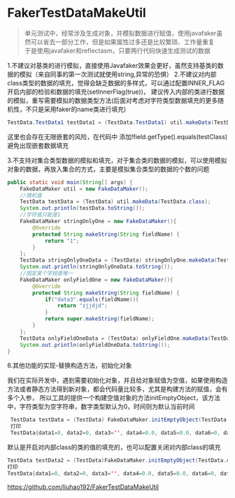 # FakerTestDataMakeUtil
>  单元测试中，经常涉及生成对象，并模拟数据进行赋值，使用javafaker虽然可以省去一部分工作，但是如果属性过多还是比较繁琐、工作量重复       
>  于是使用javafaker和reflectasm，只要两行代码快速生成测试的数据

1.不建议对基类的进行模拟，直接使用Javafaker效果会更好，虽然支持基类的数据的模拟（来自同事的第一次测试就使用string,异常的恐惧）
2.不建议对内部class类型的数据的填充，觉得会缺乏数据的多样式，可以通过配置INNER_FLAG开启内部的检验和数据的填充(setInnerFlag(true))，
建议传入内部的类进行数据的模拟，重写需要模拟的数据类型方法(后面对考虑对字符类型数据填充的更多随机性，不只是采用faker的name类进行填充)

```java
TestData.TestData1 testData1 = (TestData.TestData1) util.makeData(TestData.TestData1.class);
```

这里也会存在无限嵌套的风险，在代码中 添加!field.getType().equals(testClass) 避免出现嵌套数据填充

<p>3.不支持对集合类型数据的模拟和填充，对于集合类的数据的模拟，可以使用模拟对象的数据，再放入集合的方式，主要是模拟集合类型的数据的个数的问题
    
```java
public static void main(String[] args) {
    FakeDataMaker util = new FakeDataMaker();
    //随机值
    TestData testData = (TestData) util.makeData(TestData.class);
    System.out.println(testData.toString());
    //字符值只能是1
    FakeDataMaker stringOnlyOne = new FakeDataMaker(){
        @Override
        protected String makeString(String fieldName) {
            return "1";
        }
    };
    TestData stringOnlyOneData = (TestData) stringOnlyOne.makeData(TestData.class);
    System.out.println(stringOnlyOneData.toString());
    //固定某个字段是唯一
    FakeDataMaker onlyFieldOne = new FakeDataMaker(){
        @Override
        protected String makeString(String fieldName) {
            if("data3".equals(fieldName)){
                return "zjjdjd";
            }
            return super.makeString(fieldName);
        }
    };
    TestData onlyFieldOneData = (TestData) onlyFieldOne.makeData(TestData.class);
    System.out.println(onlyFieldOneData.toString());
}
```

6.其他功能的实现-替换构造方法，初始化对象
<p>我们在实际开发中，遇到需要初始化对象，并且给对象赋值为空值，如果使用构造方法或者静态方法得到新对象，都会代码量比较多，尤其是构建方法的赋值，会有多个入参，
所以工具的提供一个构建空值对象的方法initEmptyObject，该方法中，字符类型为空字符串，数字类型默认为0，时间则为默认当前时间
    
    
```java
 TestData testData = (TestData) FakeDataMaker.initEmptyObject(TestData.class);
 打印
 TestData{data1=0, data2=0, data3='', data4=0.0, data5=0.0, data6=0, data7=Thu Sep 23 23:15:10 CST 2021, data8=true, data9=TestData1{data1=true}}
```

默认是开启对内部class的类的值的填充的，也可以配置关闭对内部class的填充

```java
TestData testData2 = (TestData)FakeDataMaker.initEmptyObject(TestData.class,false);
打印
TestData{data1=0, data2=0, data3='', data4=0.0, data5=0.0, data6=0, data7=Thu Sep 23 23:15:12 CST 2021, data8=true, data9=null}
```



https://github.com/liuhao192/FakerTestDataMakeUtil
